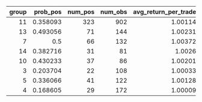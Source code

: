 |   group |   prob_pos |   num_pos |   num_obs |   avg_return_per_trade |
|--------:|-----------:|----------:|----------:|-----------------------:|
|      11 |   0.358093 |       323 |       902 |                1.00114 |
|      13 |   0.493056 |        71 |       144 |                1.00231 |
|       7 |   0.5      |        66 |       132 |                1.00372 |
|      14 |   0.382716 |        31 |        81 |                1.0026  |
|      10 |   0.430233 |        37 |        86 |                1.00201 |
|       3 |   0.203704 |        22 |       108 |                1.00033 |
|       5 |   0.336066 |        41 |       122 |                1.00128 |
|       4 |   0.168605 |        29 |       172 |                1.00009 |